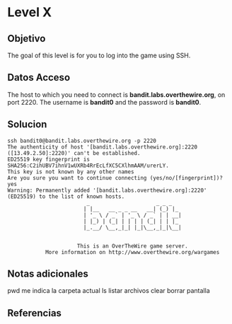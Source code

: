 # Level X

## Objetivo
The goal of this level is for you to log into the game using SSH. 
## Datos Acceso
The host to which you need to connect is **bandit.labs.overthewire.org**, on port 2220. The username is **bandit0** and the password is **bandit0**. 
## Solucion
```shell
ssh bandit0@bandit.labs.overthewire.org -p 2220
The authenticity of host '[bandit.labs.overthewire.org]:2220 ([13.49.2.50]:2220)' can't be established.
ED25519 key fingerprint is SHA256:C2ihUBV7ihnV1wUXRb4RrEcLfXC5CXlhmAAM/urerLY.
This key is not known by any other names
Are you sure you want to continue connecting (yes/no/[fingerprint])? yes
Warning: Permanently added '[bandit.labs.overthewire.org]:2220' (ED25519) to the list of known hosts.
                         _                     _ _ _   
                        | |__   __ _ _ __   __| (_) |_ 
                        | '_ \ / _` | '_ \ / _` | | __|
                        | |_) | (_| | | | | (_| | | |_ 
                        |_.__/ \__,_|_| |_|\__,_|_|\__|
                                                       

                      This is an OverTheWire game server. 
            More information on http://www.overthewire.org/wargames

```

## Notas adicionales
pwd   me indica la carpeta actual
ls        listar archivos
clear  borrar pantalla

## Referencias



